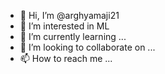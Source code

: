 - 👋 Hi, I’m @arghyamaji21
- 👀 I’m interested in ML
- 🌱 I’m currently learning ...
- 💞️ I’m looking to collaborate on ...
- 📫 How to reach me ...

<!---
arghyamaji21/arghyamaji21 is a ✨ special ✨ repository because its `README.md` (this file) appears on your GitHub profile.
You can click the Preview link to take a look at your changes.
--->
